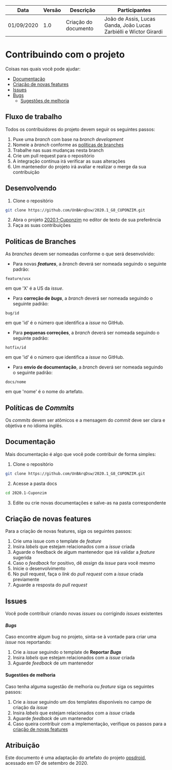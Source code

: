 | Data | Versão | Descrição | Participantes|
| -------- | -------- | -------- | --------  |
| 01/09/2020     | 1.0     | Criação do documento    | João de Assis, Lucas Ganda, João Lucas Zarbiélli e Wictor Girardi|


# Contribuindo com o projeto

Coisas nas quais você pode ajudar:

- [Documentação](#documentação)
- [Criação de novas features](#criação-de-novas-features)
- [Issues](#issues)
- [Bugs](#bugs)
  - [Sugestões de melhoria](#sugestões-de-melhoria)

## Fluxo de trabalho

Todos os contribuidores do projeto devem seguir os seguintes passos:

1.  Puxe uma _branch_ com base na _branch_ _development_
2.  Nomeie a _branch_ conforme as [políticas de branches](#politicas-de-branches)
3.  Trabalhe nas suas mudanças nesta branch
4.  Crie um pull request para o repositório
5.  A integração contínua irá verificar as suas alterações
6.  Um mantenedor do projeto irá avaliar e realizar o merge da sua contribuição

## Desenvolvendo

1. Clone o repositório

```bash
git clone https://github.com/UnBArqDsw/2020.1_G8_CUPONZIM.git
```

2. Abra o projeto [2020.1-Cuponzim](https://github.com/UnBArqDsw/2020.1_G8_CUPONZIM.git) no editor de texto de sua preferência
3. Faça as suas contribuições

## Politicas de Branches

As _branches_ devem ser nomeadas conforme o que será desenvolvido:

- Para novas **_features_**, a _branch_ deverá ser nomeada seguindo o seguinte padrão:

```
feature/usx
```

em que 'X' é a US da _issue_.

- Para **correção de _bugs_**, a _branch_ deverá ser nomeada seguindo o seguinte padrão:

```
bug/id
```

em que 'id' é o número que identifica a _issue_ no GitHub.

- Para **pequenas correções**, a _branch_ deverá ser nomeada seguindo o seguinte padrão:

```
hotfix/id
```

em que 'id' é o número que identifica a _issue_ no GitHub.

- Para **envio de documentação**, a _branch_ deverá ser nomeada seguindo o seguinte padrão:

```
docs/nome
```

em que 'nome' é o nome do artefato.

## Políticas de _Commits_

Os _commits_ devem ser atômicos e a mensagem do _commit_ deve ser clara e objetiva e no idioma inglês.

## Documentação

Mais documentação é algo que você pode contribuir de forma simples:

1. Clone o repositório

```bash
git clone https://github.com/UnBArqDsw/2020.1_G8_CUPONZIM.git
```

2. Acesse a pasta docs

```bash
cd 2020.1-Cuponzim
```

3. Edite ou crie novas documentações e salve-as na pasta correspondente

## Criação de novas features

Para a criação de novas features, siga os seguintes passos:

1. Crie uma issue com o template de _feature_
2. Insira _labels_ que estejam relacionados com a _issue_ criada
3. Aguarde o feedback de algum mantenedor que irá validar a _feature_ sugerida
4. Caso o _feedback_ for positivo, dê _assign_ da _issue_ para você mesmo
5. Inicie o desenvolvimento
6. No pull request, faça o _link_ do _pull request_ com a _issue_ criada previamente
7. Aguarde a resposta do _pull request_

## Issues

Você pode contribuir criando novas _issues_ ou corrigindo _issues_ existentes

#### _Bugs_

Caso encontre algum bug no projeto, sinta-se à vontade para criar uma _issue_ nos reportando:

1. Crie a _issue_ seguindo o template de **Reportar _Bugs_**
2. Insira _labels_ que estejam relacionados com a _issue_ criada
3. Aguarde _feedback_ de um mantenedor

#### Sugestões de melhoria

Caso tenha alguma sugestão de melhoria ou _feature_ siga os seguintes passos:

1. Crie a _issue_ seguindo um dos templates disponíveis no campo de criação da _issue_
2. Insira _labels_ que estejam relacionados com a _issue_ criada
3. Aguarde _feedback_ de um mantenedor
4. Caso queira contribuir com a implementação, verifique os passos para a [criação de novas features](#criacao-de-novas-features)

## Atribuição

Este documento é uma adaptação do artefato do projeto [opsdroid](https://github.com/opsdroid/opsdroid), acessado em 07 de setembro de 2020.
